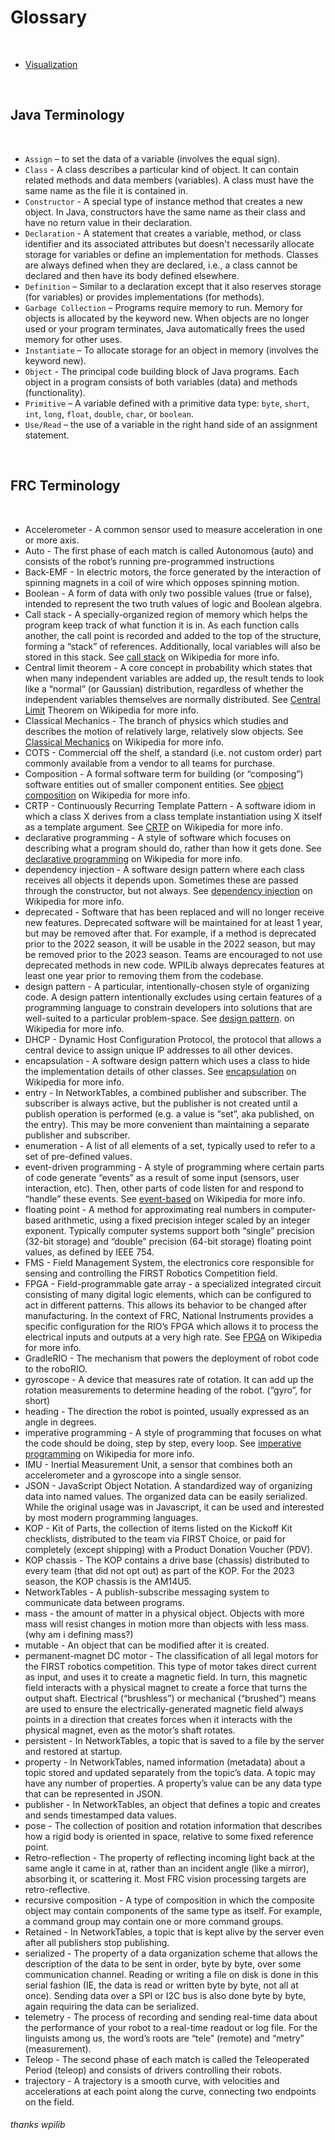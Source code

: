 # Glossary
<br>

- [Visualization](./visual.md)

<br>

## Java Terminology

<br>

- ````Assign```` – to set the data of a variable (involves the equal sign).
- ````Class```` - A class describes a particular kind of object. It can contain related methods and data members (variables). A class must have the same name as the file it is contained in.
- ````Constructor```` - A special type of instance method that creates a new object. In Java, constructors have the same name as their class and have no return value in their declaration.
- ````Declaration```` - A statement that creates a variable, method, or class identifier and its associated attributes but doesn't necessarily allocate storage for variables or define an implementation for methods. Classes are always defined when they are declared, i.e., a class cannot be declared and then have its body defined elsewhere.
- ````Definition```` – Similar to a declaration except that it also reserves storage (for variables) or provides implementations (for methods).
- ````Garbage Collection```` – Programs require memory to run. Memory for objects is allocated by the keyword new. When objects are no longer used or your program terminates, Java automatically frees the used memory for other uses.
- ````Instantiate```` – To allocate storage for an object in memory (involves the keyword new).
- ````Object```` - The principal code building block of Java programs. Each object in a program consists of both variables (data) and methods (functionality).
- ````Primitive```` – A variable defined with a primitive data type: ````byte````, ````short````, ````int````, ````long````, ````float````, ````double````, ````char````, or ````boolean````.
- ````Use/Read```` – the use of a variable in the right hand side of an assignment statement.

<br>

## FRC Terminology 

<br>

- Accelerometer - A common sensor used to measure acceleration in one or more axis.
- Auto - The first phase of each match is called Autonomous (auto) and consists of the robot’s running pre-programmed instructions
- Back-EMF - In electric motors, the force generated by the interaction of spinning magnets in a coil of wire which opposes spinning motion.
- Boolean - A form of data with only two possible values (true or false), intended to represent the two truth values of logic and Boolean algebra.
- Call stack - A specially-organized region of memory which helps the program keep track of what function it is in. As each function calls another, the call point is recorded and added to the top of the structure, forming a “stack” of references. Additionally, local variables will also be stored in this stack. See [call stack](https://en.wikipedia.org/wiki/Call_stack) on Wikipedia for more info.
- Central limit theorem - A core concept in probability which states that when many independent variables are added up, the result tends to look like a “normal” (or Gaussian) distribution, regardless of whether the independent variables themselves are normally distributed. See [Central Limit](https://en.wikipedia.org/wiki/Central_limit_theorem) Theorem on Wikipedia for more info.
- Classical Mechanics - The branch of physics which studies and describes the motion of relatively large, relatively slow objects. See [Classical Mechanics](https://en.wikipedia.org/wiki/Classical_mechanics) on Wikipedia for more info.
- COTS - Commercial off the shelf, a standard (i.e. not custom order) part commonly available from a vendor to all teams for purchase.
- Composition - A formal software term for building (or “composing”) software entities out of smaller component entities. See [object composition](https://en.wikipedia.org/wiki/Object_composition) on Wikipedia for more info.
- CRTP - Continuously Recurring Template Pattern - A software idiom in which a class X derives from a class template instantiation using X itself as a template argument. See [CRTP](https://en.wikipedia.org/wiki/Curiously_recurring_template_pattern) on Wikipedia for more info.
- declarative programming - A style of software which focuses on describing what a program should do, rather than how it gets done. See [declarative programming](https://en.wikipedia.org/wiki/Declarative_programming) on Wikipedia for more info.
- dependency injection - A software design pattern where each class receives all objects it depends upon. Sometimes these are passed through the constructor, but not always. See [dependency injection](https://en.wikipedia.org/wiki/Dependency_injection) on Wikipedia for more info.
- deprecated - Software that has been replaced and will no longer receive new features. Deprecated software will be maintained for at least 1 year, but may be removed after that. For example, if a method is deprecated prior to the 2022 season, it will be usable in the 2022 season, but may be removed prior to the 2023 season. Teams are encouraged to not use deprecated methods in new code. WPILib always deprecates features at least one year prior to removing them from the codebase.
- design pattern - A particular, intentionally-chosen style of organizing code. A design pattern intentionally excludes using certain features of a programming language to constrain developers into solutions that are well-suited to a particular problem-space. See [design pattern](https://en.wikipedia.org/wiki/Design_pattern). on Wikipedia for more info.
- DHCP - Dynamic Host Configuration Protocol, the protocol that allows a central device to assign unique IP addresses to all other devices.
- encapsulation - A software design pattern which uses a class to hide the implementation details of other classes. See [encapsulation](https://en.wikipedia.org/wiki/Encapsulation_(computer_programming)) on Wikipedia for more info.
- entry - In NetworkTables, a combined publisher and subscriber. The subscriber is always active, but the publisher is not created until a publish operation is performed (e.g. a value is “set”, aka published, on the entry). This may be more convenient than maintaining a separate publisher and subscriber.
- enumeration - A list of all elements of a set, typically used to refer to a set of pre-defined values.
- event-driven programming - A style of programming where certain parts of code generate “events” as a result of some input (sensors, user interaction, etc). Then, other parts of code listen for and respond to “handle” these events. See [event-based](https://en.wikipedia.org/wiki/Event-driven_programming) on Wikipedia for more info.
- floating point - A method for approximating real numbers in computer-based arithmetic, using a fixed precision integer scaled by an integer exponent. Typically computer systems support both “single” precision (32-bit storage) and “double” precision (64-bit storage) floating point values, as defined by IEEE 754.
- FMS - Field Management System, the electronics core responsible for sensing and controlling the FIRST Robotics Competition field.
- FPGA - Field-programmable gate array - a specialized integrated circuit consisting of many digital logic elements, which can be configured to act in different patterns. This allows its behavior to be changed after manufacturing. In the context of FRC, National Instruments provides a specific configuration for the RIO’s FPGA which allows it to process the electrical inputs and outputs at a very high rate. See [FPGA](https://en.wikipedia.org/wiki/Field-programmable_gate_array) on Wikipedia for more info.
- GradleRIO - The mechanism that powers the deployment of robot code to the roboRIO.
- gyroscope - A device that measures rate of rotation. It can add up the rotation measurements to determine heading of the robot. (“gyro”, for short)
- heading - The direction the robot is pointed, usually expressed as an angle in degrees.
- imperative programming - A style of programming that focuses on what the code should be doing, step by step, every loop. See [imperative programming](https://en.wikipedia.org/wiki/Imperative_programming) on Wikipedia for more info.
- IMU - Inertial Measurement Unit, a sensor that combines both an accelerometer and a gyroscope into a single sensor.
- JSON - JavaScript Object Notation. A standardized way of organizing data into named values. The organized data can be easily serialized. While the original usage was in Javascript, it can be used and interested by most modern programming languages. 
- KOP - Kit of Parts, the collection of items listed on the Kickoff Kit checklists, distributed to the team via FIRST Choice, or paid for completely (except shipping) with a Product Donation Voucher (PDV).
- KOP chassis - The KOP contains a drive base (chassis) distributed to every team (that did not opt out) as part of the KOP. For the 2023 season, the KOP chassis is the AM14U5.
- NetworkTables - A publish-subscribe messaging system to communicate data between programs.
- mass - the amount of matter in a physical object. Objects with more mass will resist changes in motion more than objects with less mass. (why am i defining mass?)
- mutable - An object that can be modified after it is created.
- permanent-magnet DC motor - The classification of all legal motors for the FIRST robotics competition. This type of motor takes direct current as input, and uses it to create a magnetic field. In turn, this magnetic field interacts with a physical magnet to create a force that turns the output shaft. Electrical (“brushless”) or mechanical (“brushed”) means are used to ensure the electrically-generated magnetic field always points in a direction that creates forces when it interacts with the physical magnet, even as the motor’s shaft rotates.
- persistent - In NetworkTables, a topic that is saved to a file by the server and restored at startup.
- property - In NetworkTables, named information (metadata) about a topic stored and updated separately from the topic’s data. A topic may have any number of properties. A property’s value can be any data type that can be represented in JSON.
- publisher - In NetworkTables, an object that defines a topic and creates and sends timestamped data values.
- pose - The collection of position and rotation information that describes how a rigid body is oriented in space, relative to some fixed reference point.
- Retro-reflection - The property of reflecting incoming light back at the same angle it came in at, rather than an incident angle (like a mirror), absorbing it, or scattering it. Most FRC vision processing targets are retro-reflective.
- recursive composition - A type of composition in which the composite object may contain components of the same type as itself. For example, a command group may contain one or more command groups. 
- Retained - In NetworkTables, a topic that is kept alive by the server even after all publishers stop publishing. 
- serialized - The property of a data organization scheme that allows the description of the data to be sent in order, byte by byte, over some communication channel. Reading or writing a file on disk is done in this serial fashion (IE, the data is read or written byte by byte, not all at once). Sending data over a SPI or I2C bus is also done byte by byte, again requiring the data can be serialized.
- telemetry - The process of recording and sending real-time data about the performance of your robot to a real-time readout or log file. For the linguists among us, the word’s roots are “tele” (remote) and “metry” (measurement).
- Teleop - The second phase of each match is called the Teleoperated Period (teleop) and consists of drivers controlling their robots.
- trajectory - A trajectory is a smooth curve, with velocities and accelerations at each point along the curve, connecting two endpoints on the field.
###### thanks wpilib






 























